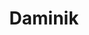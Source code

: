 ---
git: https://github.com/daminikhq/daminik
logohandle: daminik
sort: daminik
title: Daminik
website: https://daminik.com/
---